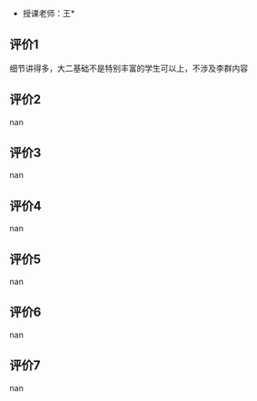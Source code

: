 - 授课老师：王* 

## 评价1

细节讲得多，大二基础不是特别丰富的学生可以上，不涉及李群内容
## 评价2

nan
## 评价3

nan
## 评价4

nan
## 评价5

nan
## 评价6

nan
## 评价7

nan
